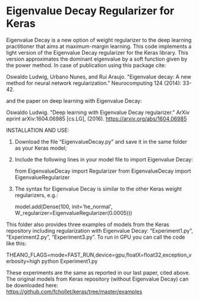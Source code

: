 # Eigenvalue Decay Regularizer for Keras
Eigenvalue Decay is a new option of weight regularizer to the deep learning practitioner that aims at maximum-margin learning.
This code implements a light version of the Eigenvalue Decay regularizer for the Keras library. This version approximates the dominant eigenvalue by a soft function given by the power method. In case of publication using this package cite:

Oswaldo Ludwig, Urbano Nunes, and Rui Araujo. "Eigenvalue decay: A new method for neural network regularization." Neurocomputing 124 (2014): 33-42.  

and the paper on deep learning with Eigenvalue Decay: 

Oswaldo Ludwig. "Deep learning with Eigenvalue Decay regularizer." ArXiv eprint arXiv:1604.06985 [cs.LG], (2016).
https://arxiv.org/abs/1604.06985

INSTALLATION AND USE:

1) Download the file “EigenvalueDecay.py” and save it in the same folder as your Keras model;

2) Include the following lines in your model file to import Eigenvalue Decay:
 
	from EigenvalueDecay import Regularizer
	from EigenvalueDecay import EigenvalueRegularizer

3) The syntax for Eigenvalue Decay is similar to the other Keras weight regularizers, e.g.:

	 model.add(Dense(100, init='he_normal', W_regularizer=EigenvalueRegularizer(0.0005)))

This folder also provides three examples of models from the Keras repository including regularization with Eigenvalue Decay: “Experiment1.py”, “Experiment2.py”, “Experiment3.py”. To run in GPU you can call the code like this:

THEANO_FLAGS=mode=FAST_RUN,device=gpu,floatX=float32,exception_verbosity=high python Experiment1.py

These experiments are the same as reported in our last paper, cited above. The original models from Keras repository (without Eigenvalue Decay) can be downloaded here: https://github.com/fchollet/keras/tree/master/examples
